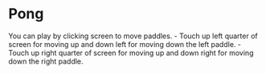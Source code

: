 # Pong
 
You can play by clicking screen to move paddles.
     - Touch up left quarter of screen for moving up and down left for moving down the left paddle.
     - Touch up right quarter of screen for moving up and down right for moving down the right paddle.
